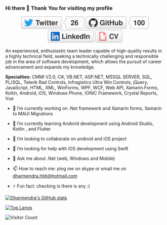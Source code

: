 ### Hi there 👋 Thank You for visiting my profile

<!--**dharamhbtik/dharamhbtik** is a ✨ _special_ ✨ repository because its `README.md` (this file) appears on your GitHub profile.-->
<p align="center">
	<a href="https://twitter.com/updateyourskill"><img src="imgs/twitter.svg" alt="Twitter"></a>
	<a href="https://github.com/dharamhbtik"><img src="imgs/github.svg" alt="GitHub"></a>
	<a href="https://www.linkedin.com/in/kumardh"><img src="imgs/linkedin.svg" alt="LinkedIn"></a>
	<a href="https://dharamhbtik.github.io/"><img src="imgs/cv.svg" alt="Curriculum Vitae"></a>
</p>

An experienced, enthusiastic team leader capable of high-quality results in a highly technical field, seeking a technically challenging and responsible job in the area of software development, which allows the pursuit of career advancement and expands my knowledge.

**Specialties:** CMMI V2.0, C#, VB.NET, ASP.NET, MSSQL SERVER, SQL, PL/SQL, Telerik Rad Controls, Infragistics Ultra Win Controls, jQuery, JavaScript, HTML, XML, WinForms, WPF, WCF, Web API, Xamarin.Forms, Koltin, Android, iOS, Windows Phone, IONIC Framework, Crystal Reports, Vue

- 🔭 I’m currently working on .Net framework and Xamarin forms, Xamarin to MAUI Migrations
- 🌱 I’m currently learning  Andorid development using Android Studio, Kotlin , and Flutter
- 👯 I’m looking to collaborate on android and iOS project
- 🤔 I’m looking for help with iOS development using Swift
- 💬 Ask me about .Net (web, Windows and Mobile)
- 📫 How to reach me: ping me on skype or email me on dharmendra.hbti@hotmail.com

- ⚡ Fun fact: checking is there is any :( 

[![Dharmendra's GitHub stats](https://github-readme-stats.vercel.app/api?username=dharamhbtik&count_private=true&show_icons=true&theme=radical)](https://github.com/dharamhbtik/github-readme-stats)

[![Top Langs](https://github-readme-stats.vercel.app/api/top-langs/?username=dharamhbtik&layout=compact)](https://github.com/dharamhbtik/github-readme-stats)

![Visitor Count](https://profile-counter.glitch.me/dharamhbtik/count.svg)

